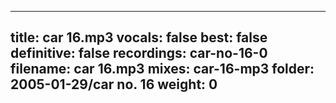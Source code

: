 
---
title: car 16.mp3
vocals: false
best: false
definitive: false
recordings: car-no-16-0
filename: car 16.mp3
mixes: car-16-mp3
folder: 2005-01-29/car no. 16
weight: 0
---
